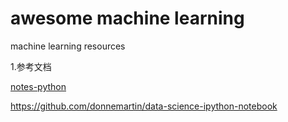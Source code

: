 # awesome machine learning
machine learning resources

1.参考文档

[notes-python](http://nbviewer.jupyter.org/github/lijin-THU/notes-python/blob/master/02-python-essentials/02.01-a-tour-of-python.ipynb)

https://github.com/donnemartin/data-science-ipython-notebook
